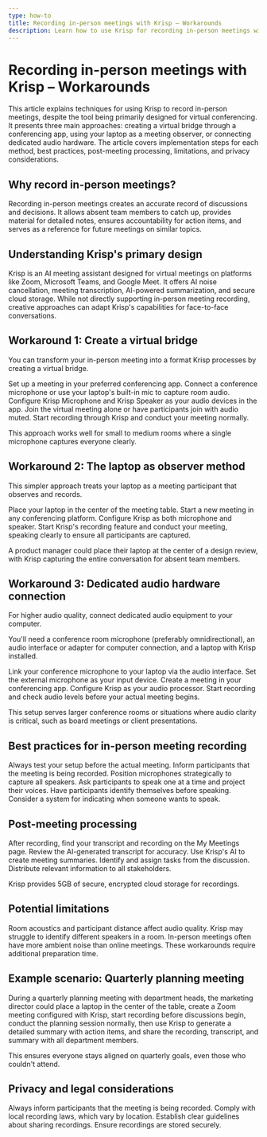 ```yaml
---
type: how-to
title: Recording in-person meetings with Krisp – Workarounds
description: Learn how to use Krisp for recording in-person meetings with three effective workarounds: creating a virtual bridge, using your laptop as a meeting observer, or connecting dedicated audio hardware.
---
```


# Recording in-person meetings with Krisp – Workarounds

This article explains techniques for using Krisp to record in-person meetings, despite the tool being primarily designed for virtual conferencing. It presents three main approaches: creating a virtual bridge through a conferencing app, using your laptop as a meeting observer, or connecting dedicated audio hardware. The article covers implementation steps for each method, best practices, post-meeting processing, limitations, and privacy considerations.

## Why record in-person meetings?

Recording in-person meetings creates an accurate record of discussions and decisions. It allows absent team members to catch up, provides material for detailed notes, ensures accountability for action items, and serves as a reference for future meetings on similar topics.

## Understanding Krisp's primary design

Krisp is an AI meeting assistant designed for virtual meetings on platforms like Zoom, Microsoft Teams, and Google Meet. It offers AI noise cancellation, meeting transcription, AI-powered summarization, and secure cloud storage. While not directly supporting in-person meeting recording, creative approaches can adapt Krisp's capabilities for face-to-face conversations.

## Workaround 1: Create a virtual bridge

You can transform your in-person meeting into a format Krisp processes by creating a virtual bridge.

Set up a meeting in your preferred conferencing app. Connect a conference microphone or use your laptop's built-in mic to capture room audio. Configure Krisp Microphone and Krisp Speaker as your audio devices in the app. Join the virtual meeting alone or have participants join with audio muted. Start recording through Krisp and conduct your meeting normally.

This approach works well for small to medium rooms where a single microphone captures everyone clearly.

## Workaround 2: The laptop as observer method

This simpler approach treats your laptop as a meeting participant that observes and records.

Place your laptop in the center of the meeting table. Start a new meeting in any conferencing platform. Configure Krisp as both microphone and speaker. Start Krisp's recording feature and conduct your meeting, speaking clearly to ensure all participants are captured.

A product manager could place their laptop at the center of a design review, with Krisp capturing the entire conversation for absent team members.

## Workaround 3: Dedicated audio hardware connection

For higher audio quality, connect dedicated audio equipment to your computer.

You'll need a conference room microphone (preferably omnidirectional), an audio interface or adapter for computer connection, and a laptop with Krisp installed.

Link your conference microphone to your laptop via the audio interface. Set the external microphone as your input device. Create a meeting in your conferencing app. Configure Krisp as your audio processor. Start recording and check audio levels before your actual meeting begins.

This setup serves larger conference rooms or situations where audio clarity is critical, such as board meetings or client presentations.

## Best practices for in-person meeting recording

Always test your setup before the actual meeting. Inform participants that the meeting is being recorded. Position microphones strategically to capture all speakers. Ask participants to speak one at a time and project their voices. Have participants identify themselves before speaking. Consider a system for indicating when someone wants to speak.

## Post-meeting processing

After recording, find your transcript and recording on the My Meetings page. Review the AI-generated transcript for accuracy. Use Krisp's AI to create meeting summaries. Identify and assign tasks from the discussion. Distribute relevant information to all stakeholders.

Krisp provides 5GB of secure, encrypted cloud storage for recordings.

## Potential limitations

Room acoustics and participant distance affect audio quality. Krisp may struggle to identify different speakers in a room. In-person meetings often have more ambient noise than online meetings. These workarounds require additional preparation time.

## Example scenario: Quarterly planning meeting

During a quarterly planning meeting with department heads, the marketing director could place a laptop in the center of the table, create a Zoom meeting configured with Krisp, start recording before discussions begin, conduct the planning session normally, then use Krisp to generate a detailed summary with action items, and share the recording, transcript, and summary with all department members.

This ensures everyone stays aligned on quarterly goals, even those who couldn't attend.

## Privacy and legal considerations

Always inform participants that the meeting is being recorded. Comply with local recording laws, which vary by location. Establish clear guidelines about sharing recordings. Ensure recordings are stored securely.
